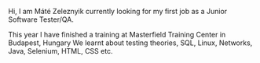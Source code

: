 Hi, I am Máté Zeleznyik 
currently looking for my first job 
as a Junior Software Tester/QA.

This year I have finished a training 
at Masterfield Training Center in Budapest, Hungary
We learnt about
testing theories, SQL, Linux, Networks, Java, Selenium, HTML, CSS etc.
